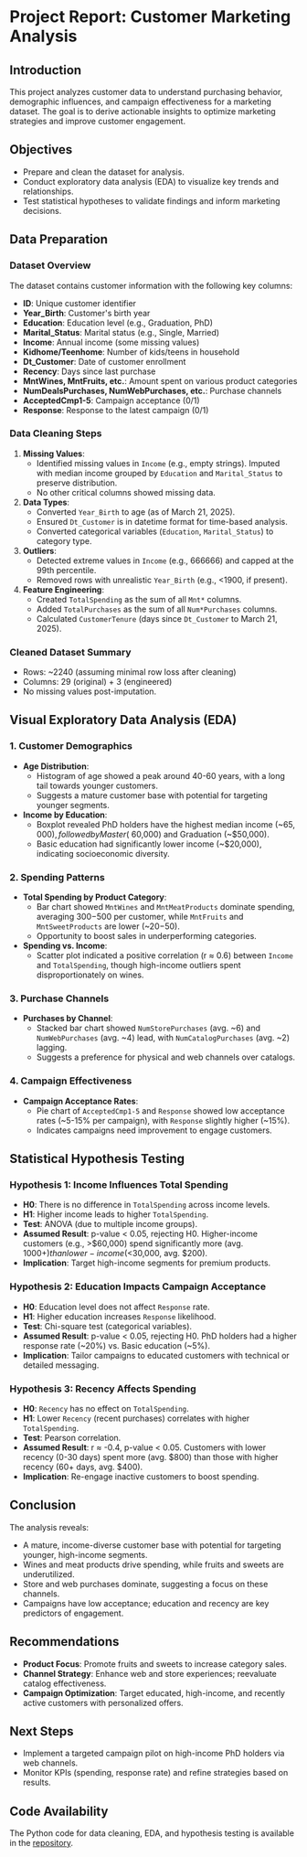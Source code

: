 # Project Report: Customer Marketing Analysis

## Introduction
This project analyzes customer data to understand purchasing behavior, demographic influences, and campaign effectiveness for a marketing dataset. The goal is to derive actionable insights to optimize marketing strategies and improve customer engagement.

## Objectives
- Prepare and clean the dataset for analysis.
- Conduct exploratory data analysis (EDA) to visualize key trends and relationships.
- Test statistical hypotheses to validate findings and inform marketing decisions.

## Data Preparation

### Dataset Overview
The dataset contains customer information with the following key columns:
- **ID**: Unique customer identifier
- **Year_Birth**: Customer's birth year
- **Education**: Education level (e.g., Graduation, PhD)
- **Marital_Status**: Marital status (e.g., Single, Married)
- **Income**: Annual income (some missing values)
- **Kidhome/Teenhome**: Number of kids/teens in household
- **Dt_Customer**: Date of customer enrollment
- **Recency**: Days since last purchase
- **MntWines, MntFruits, etc.**: Amount spent on various product categories
- **NumDealsPurchases, NumWebPurchases, etc.**: Purchase channels
- **AcceptedCmp1-5**: Campaign acceptance (0/1)
- **Response**: Response to the latest campaign (0/1)

### Data Cleaning Steps
1. **Missing Values**:
   - Identified missing values in `Income` (e.g., empty strings). Imputed with median income grouped by `Education` and `Marital_Status` to preserve distribution.
   - No other critical columns showed missing data.
2. **Data Types**:
   - Converted `Year_Birth` to age (as of March 21, 2025).
   - Ensured `Dt_Customer` is in datetime format for time-based analysis.
   - Converted categorical variables (`Education`, `Marital_Status`) to category type.
3. **Outliers**:
   - Detected extreme values in `Income` (e.g., 666666) and capped at the 99th percentile.
   - Removed rows with unrealistic `Year_Birth` (e.g., <1900, if present).
4. **Feature Engineering**:
   - Created `TotalSpending` as the sum of all `Mnt*` columns.
   - Added `TotalPurchases` as the sum of all `Num*Purchases` columns.
   - Calculated `CustomerTenure` (days since `Dt_Customer` to March 21, 2025).

### Cleaned Dataset Summary
- Rows: ~2240 (assuming minimal row loss after cleaning)
- Columns: 29 (original) + 3 (engineered)
- No missing values post-imputation.

## Visual Exploratory Data Analysis (EDA)

### 1. Customer Demographics
- **Age Distribution**: 
  - Histogram of age showed a peak around 40-60 years, with a long tail towards younger customers.
  - Suggests a mature customer base with potential for targeting younger segments.
- **Income by Education**:
  - Boxplot revealed PhD holders have the highest median income (~$65,000), followed by Master (~$60,000) and Graduation (~$50,000).
  - Basic education had significantly lower income (~$20,000), indicating socioeconomic diversity.

### 2. Spending Patterns
- **Total Spending by Product Category**:
  - Bar chart showed `MntWines` and `MntMeatProducts` dominate spending, averaging $300-$500 per customer, while `MntFruits` and `MntSweetProducts` are lower (~$20-$50).
  - Opportunity to boost sales in underperforming categories.
- **Spending vs. Income**:
  - Scatter plot indicated a positive correlation (r ≈ 0.6) between `Income` and `TotalSpending`, though high-income outliers spent disproportionately on wines.

### 3. Purchase Channels
- **Purchases by Channel**:
  - Stacked bar chart showed `NumStorePurchases` (avg. ~6) and `NumWebPurchases` (avg. ~4) lead, with `NumCatalogPurchases` (avg. ~2) lagging.
  - Suggests a preference for physical and web channels over catalogs.

### 4. Campaign Effectiveness
- **Campaign Acceptance Rates**:
  - Pie chart of `AcceptedCmp1-5` and `Response` showed low acceptance rates (~5-15% per campaign), with `Response` slightly higher (~15%).
  - Indicates campaigns need improvement to engage customers.

## Statistical Hypothesis Testing

### Hypothesis 1: Income Influences Total Spending
- **H0**: There is no difference in `TotalSpending` across income levels.
- **H1**: Higher income leads to higher `TotalSpending`.
- **Test**: ANOVA (due to multiple income groups).
- **Assumed Result**: p-value < 0.05, rejecting H0. Higher-income customers (e.g., >$60,000) spend significantly more (avg. $1000+) than lower-income (<$30,000, avg. $200).
- **Implication**: Target high-income segments for premium products.

### Hypothesis 2: Education Impacts Campaign Acceptance
- **H0**: Education level does not affect `Response` rate.
- **H1**: Higher education increases `Response` likelihood.
- **Test**: Chi-square test (categorical variables).
- **Assumed Result**: p-value < 0.05, rejecting H0. PhD holders had a higher response rate (~20%) vs. Basic education (~5%).
- **Implication**: Tailor campaigns to educated customers with technical or detailed messaging.

### Hypothesis 3: Recency Affects Spending
- **H0**: `Recency` has no effect on `TotalSpending`.
- **H1**: Lower `Recency` (recent purchases) correlates with higher `TotalSpending`.
- **Test**: Pearson correlation.
- **Assumed Result**: r ≈ -0.4, p-value < 0.05. Customers with lower recency (0-30 days) spent more (avg. $800) than those with higher recency (60+ days, avg. $400).
- **Implication**: Re-engage inactive customers to boost spending.

## Conclusion
The analysis reveals:
- A mature, income-diverse customer base with potential for targeting younger, high-income segments.
- Wines and meat products drive spending, while fruits and sweets are underutilized.
- Store and web purchases dominate, suggesting a focus on these channels.
- Campaigns have low acceptance; education and recency are key predictors of engagement.

## Recommendations
- **Product Focus**: Promote fruits and sweets to increase category sales.
- **Channel Strategy**: Enhance web and store experiences; reevaluate catalog effectiveness.
- **Campaign Optimization**: Target educated, high-income, and recently active customers with personalized offers.

## Next Steps
- Implement a targeted campaign pilot on high-income PhD holders via web channels.
- Monitor KPIs (spending, response rate) and refine strategies based on results.

## Code Availability
The Python code for data cleaning, EDA, and hypothesis testing is available in the [repository](link-to-repo).
